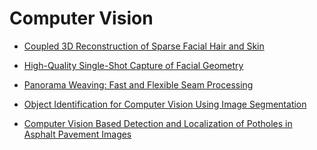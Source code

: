 # Computer Vision

* [Coupled 3D Reconstruction of Sparse Facial Hair and Skin](http://studios.disneyresearch.com/wp-content/uploads/2019/03/Coupled-3D-Reconstruction-of-Sparse-Facial-Hair-and-Skin.pdf)
* [High-Quality Single-Shot Capture of Facial Geometry](http://studios.disneyresearch.com/wp-content/uploads/2019/03/High-Quality-Single-Shot-Capture-of-Facial-Geometry/)

* [Panorama Weaving:
Fast and Flexible Seam Processing](http://www.sci.utah.edu/~bsumma/projects/weaving/)

* [Object Identification for Computer Vision Using Image Segmentation](https://ieeexplore.ieee.org/document/5529412)

* [Computer Vision Based Detection and Localization of Potholes in Asphalt Pavement Images](https://ieeexplore.ieee.org/document/7726722)
